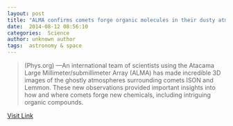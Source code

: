 ```yaml
---
layout: post
title: "ALMA confirms comets forge organic molecules in their dusty atmospheres"
date:  2014-08-12 08:56:10 
categories:  Science     
author: unknown author
tags:  astronomy & space                                                                                                                                                                                                                                                                                                                                                                                                                                                                                                                                                                                                                                                                                                                                                                              
---
```



> (Phys.org) —An international team of scientists using the Atacama Large Millimeter/submillimeter Array (ALMA) has made incredible 3D images of the ghostly atmospheres surrounding comets ISON and Lemmon. These new observations provided important insights into how and where comets forge new chemicals, including intriguing organic compounds.

[Visit Link](http://phys.org/news327038157.html)
